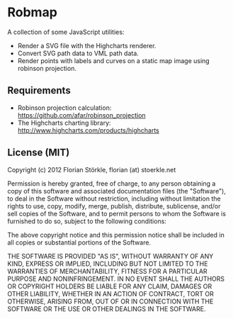 Robmap
======

A collection of some JavaScript utilities:

*  Render a SVG file with the Highcharts renderer.
*  Convert SVG path data to VML path data.
*  Render points with labels and curves on a static map image using robinson projection.

Requirements
------------
*  Robinson projection calculation: https://github.com/afar/robinson_projection
*  The Highcharts charting library: http://www.highcharts.com/products/highcharts

License (MIT)
-------
Copyright (c) 2012 Florian Störkle, florian (at) stoerkle.net

Permission is hereby granted, free of charge, to any person obtaining
a copy of this software and associated documentation files (the
"Software"), to deal in the Software without restriction, including
without limitation the rights to use, copy, modify, merge, publish,
distribute, sublicense, and/or sell copies of the Software, and to
permit persons to whom the Software is furnished to do so, subject to
the following conditions:

The above copyright notice and this permission notice shall be
included in all copies or substantial portions of the Software.

THE SOFTWARE IS PROVIDED "AS IS", WITHOUT WARRANTY OF ANY KIND,
EXPRESS OR IMPLIED, INCLUDING BUT NOT LIMITED TO THE WARRANTIES OF
MERCHANTABILITY, FITNESS FOR A PARTICULAR PURPOSE AND
NONINFRINGEMENT. IN NO EVENT SHALL THE AUTHORS OR COPYRIGHT HOLDERS BE
LIABLE FOR ANY CLAIM, DAMAGES OR OTHER LIABILITY, WHETHER IN AN ACTION
OF CONTRACT, TORT OR OTHERWISE, ARISING FROM, OUT OF OR IN CONNECTION
WITH THE SOFTWARE OR THE USE OR OTHER DEALINGS IN THE SOFTWARE.